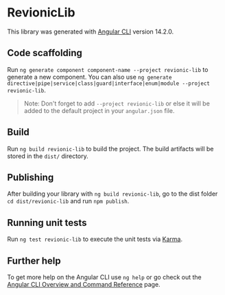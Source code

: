 # RevionicLib

This library was generated with [Angular CLI](https://github.com/angular/angular-cli) version 14.2.0.

## Code scaffolding

Run `ng generate component component-name --project revionic-lib` to generate a new component. You can also use `ng generate directive|pipe|service|class|guard|interface|enum|module --project revionic-lib`.
> Note: Don't forget to add `--project revionic-lib` or else it will be added to the default project in your `angular.json` file. 

## Build

Run `ng build revionic-lib` to build the project. The build artifacts will be stored in the `dist/` directory.

## Publishing

After building your library with `ng build revionic-lib`, go to the dist folder `cd dist/revionic-lib` and run `npm publish`.

## Running unit tests

Run `ng test revionic-lib` to execute the unit tests via [Karma](https://karma-runner.github.io).

## Further help

To get more help on the Angular CLI use `ng help` or go check out the [Angular CLI Overview and Command Reference](https://angular.io/cli) page.
